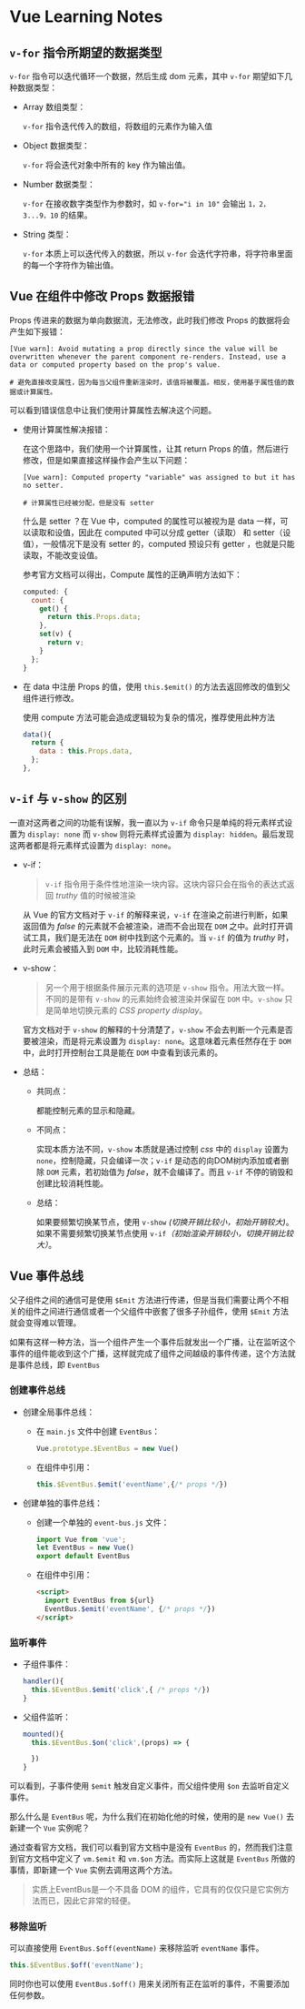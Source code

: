 # Vue Learning Notes

## `v-for` 指令所期望的数据类型

`v-for` 指令可以迭代循环一个数据，然后生成 dom 元素，其中 `v-for` 期望如下几种数据类型：

- Array 数组类型：

    `v-for` 指令迭代传入的数组，将数组的元素作为输入值

- Object 数据类型：

    `v-for` 将会迭代对象中所有的 key 作为输出值。

- Number 数据类型：

    `v-for` 在接收数字类型作为参数时，如 `v-for="i in 10"` 会输出 `1，2，3...9，10` 的结果。

- String 类型：

    `v-for` 本质上可以迭代传入的数据，所以 `v-for` 会迭代字符串，将字符串里面的每一个字符作为输出值。

## Vue 在组件中修改 Props 数据报错

Props 传进来的数据为单向数据流，无法修改，此时我们修改 Props 的数据将会产生如下报错：

```shell
[Vue warn]: Avoid mutating a prop directly since the value will be overwritten whenever the parent component re-renders. Instead, use a data or computed property based on the prop's value.

# 避免直接改变属性，因为每当父组件重新渲染时，该值将被覆盖。相反，使用基于属性值的数据或计算属性。
 ```

可以看到错误信息中让我们使用计算属性去解决这个问题。

- 使用计算属性解决报错：

    在这个思路中，我们使用一个计算属性，让其 return Props 的值，然后进行修改，但是如果直接这样操作会产生以下问题：

    ```shell
    [Vue warn]: Computed property "variable" was assigned to but it has no setter.

    # 计算属性已经被分配，但是没有 setter
    ```

    什么是 setter ？在 Vue 中，computed 的属性可以被视为是 data 一样，可以读取和设值，因此在 computed 中可以分成 getter（读取） 和 setter（设值），一般情况下是没有 setter 的，computed 预设只有 getter ，也就是只能读取，不能改变设值。

    参考官方文档可以得出，Compute 属性的正确声明方法如下：

    ``` javaScript
    computed: {
      count: {
        get() {
          return this.Props.data;
        },
        set(v) {
          return v;
        }
      };
    }
    ```

- 在 data 中注册 Props 的值，使用 `this.$emit()` 的方法去返回修改的值到父组件进行修改。

    使用 compute 方法可能会造成逻辑较为复杂的情况，推荐使用此种方法

    ```javaScript
    data(){
      return {
        data : this.Props.data,
      };
    },
    ```

## `v-if` 与 `v-show` 的区别

一直对这两者之间的功能有误解，我一直以为 `v-if` 命令只是单纯的将元素样式设置为 `display: none` 而 `v-show` 则将元素样式设置为 `display: hidden`。最后发现这两者都是将元素样式设置为 `display: none`。

- v-if：

    > `v-if` 指令用于条件性地渲染一块内容。这块内容只会在指令的表达式返回 *truthy* 值的时候被渲染

    从 Vue 的官方文档对于 `v-if` 的解释来说，`v-if` 在渲染之前进行判断，如果返回值为 *false* 的元素就不会被渲染，进而不会出现在 `DOM` 之中。此时打开调试工具，我们是无法在 `DOM` 树中找到这个元素的。当 `v-if` 的值为 *truthy* 时，此时元素会被插入到 `DOM` 中，比较消耗性能。

- v-show：

    >另一个用于根据条件展示元素的选项是 `v-show` 指令。用法大致一样。不同的是带有 `v-show` 的元素始终会被渲染并保留在 `DOM` 中。`v-show` 只是简单地切换元素的 *CSS property display*。

    官方文档对于 `v-show` 的解释的十分清楚了，`v-show` 不会去判断一个元素是否要被渲染，而是将元素设置为 `display: none`。这意味着元素任然存在于 `DOM` 中，此时打开控制台工具是能在 `DOM` 中查看到该元素的。

- 总结：

    - 共同点：

        都能控制元素的显示和隐藏。

    - 不同点：

        实现本质⽅法不同，`v-show` 本质就是通过控制 *css* 中的 `display` 设置为 `none`，控制隐藏，只会编译⼀次；`v-if` 是动态的向DOM树内添加或者删除 `DOM` 元素，若初始值为 *false*，就不会编译了。⽽且 `v-if` 不停的销毁和创建⽐较消耗性能。

    - 总结：

        如果要频繁切换某节点，使⽤ `v-show` *(切换开销⽐较⼩，初始开销较⼤)*。如果不需要频繁切换某节点使⽤ `v-if`*（初始渲染开销较⼩，切换开销⽐较⼤）*。

## Vue 事件总线

父子组件之间的通信可是使用 `$Emit` 方法进行传递，但是当我们需要让两个不相关的组件之间进行通信或者一个父组件中嵌套了很多子孙组件，使用 `$Emit` 方法就会变得难以管理。

如果有这样一种方法，当一个组件产生一个事件后就发出一个广播，让在监听这个事件的组件能收到这个广播，这样就完成了组件之间越级的事件传递，这个方法就是事件总线，即 `EventBus`

### 创建事件总线

- 创建全局事件总线：

    - 在 `main.js` 文件中创建 `EventBus`：

        ```javaScript
        Vue.prototype.$EventBus = new Vue()
        ```

    - 在组件中引用：

      ```javaScript
      this.$EventBus.$emit('eventName',{/* props */})
      ```

- 创建单独的事件总线：

    - 创建一个单独的 `event-bus.js` 文件：

        ```javaScript
        import Vue from 'vue';
        let EventBus = new Vue()
        export default EventBus
        ```

    - 在组件中引用：

        ```Html
        <script>
          import EventBus from ${url}
          EventBus.$emit('eventName', {/* props */})
        </script>
        ```

### 监听事件

- 子组件事件：

    ```javaScript
    handler(){
      this.$EventBus.$emit('click',{ /* props */})
    }
    ```

- 父组件监听：

    ```javaScript
    mounted(){
      this.$EventBus.$on('click',(props) => {

      })
    }
    ```

可以看到，子事件使用 `$emit` 触发自定义事件，而父组件使用 `$on` 去监听自定义事件。

那么什么是 `EventBus` 呢，为什么我们在初始化他的时候，使用的是 `new Vue()` 去新建一个 `Vue` 实例呢？

通过查看官方文档，我们可以看到官方文档中是没有 `EventBus` 的，然而我们注意到官方文档中定义了 `vm.$emit` 和 `vm.$on` 方法。而实际上这就是 `EventBus` 所做的事情，即新建一个 `Vue` 实例去调用这两个方法。

> 实质上EventBus是一个不具备 DOM 的组件，它具有的仅仅只是它实例方法而已，因此它非常的轻便。

### 移除监听

可以直接使用 `EventBus.$off(eventName)` 来移除监听 `eventName` 事件。

```javaScript
this.$EventBus.$off('eventName');
```

同时你也可以使用 `EventBus.$off()` 用来关闭所有正在监听的事件，不需要添加任何参数。
